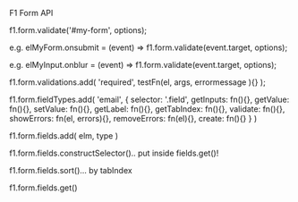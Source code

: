
F1 Form API

f1.form.validate('#my-form', options);

e.g. elMyForm.onsubmit = (event) => f1.form.validate(event.target, options);

e.g. elMyInput.onblur = (event) => f1.form.validate(event.target, options);

f1.form.validations.add( 'required', testFn(el, args, errormessage ){} );

f1.form.fieldTypes.add( 'email', {
        selector: '.field',
        getInputs: fn(){},
        getValue: fn(){},
        setValue: fn(){},
        getLabel: fn(){},
        getTabIndex: fn(){},
        validate: fn(){},
        showErrors: fn(el, errors){},
        removeErrors: fn(el){},
        create: fn(){}
      } )
      

f1.form.fields.add( elm, type )

f1.form.fields.constructSelector().. put inside fields.get()!

f1.form.fields.sort()... by tabIndex

f1.form.fields.get()
